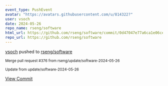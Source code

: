 ```yaml
---
event_type: PushEvent
avatar: "https://avatars.githubusercontent.com/u/814322?"
user: vsoch
date: 2024-05-26
repo_name: rseng/software
html_url: https://github.com/rseng/software/commit/0d47047e77a6ca1e06ced7fb3226e082f74f3c5c
repo_url: https://github.com/rseng/software
---
```


<a href='https://github.com/vsoch' target='_blank'>vsoch</a> pushed to <a href='https://github.com/rseng/software' target='_blank'>rseng/software</a>

<small>Merge pull request #376 from rseng/update/software-2024-05-26

Update from update/software-2024-05-26</small>

<a href='https://github.com/rseng/software/commit/0d47047e77a6ca1e06ced7fb3226e082f74f3c5c' target='_blank'>View Commit</a>